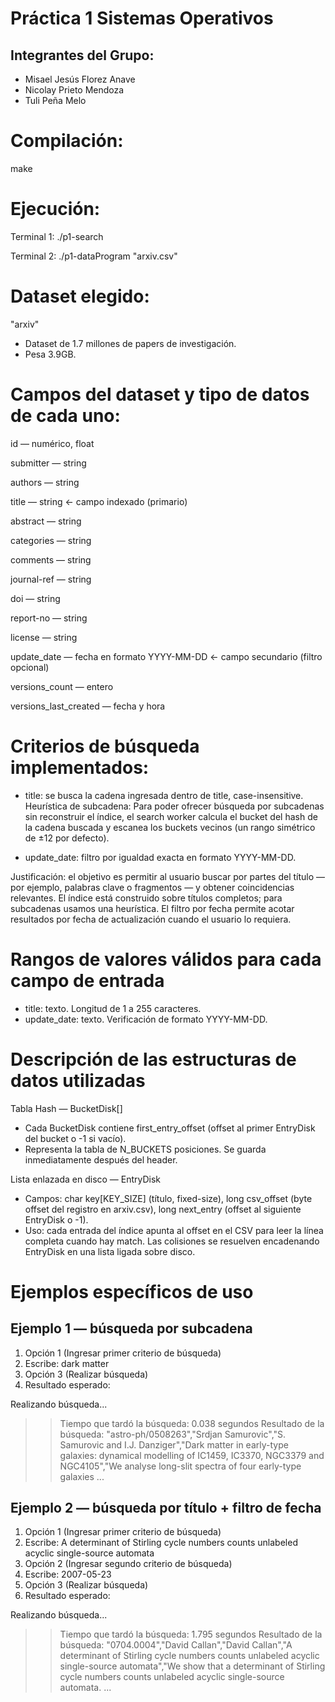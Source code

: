 # Práctica 1 Sistemas Operativos

## Integrantes del Grupo:
- Misael Jesús Florez Anave
- Nicolay Prieto Mendoza
- Tuli Peña Melo

# Compilación:
make

# Ejecución:
Terminal 1:
./p1-search

Terminal 2:
./p1-dataProgram "arxiv.csv"
  
# Dataset elegido: 
"arxiv"
- Dataset de 1.7 millones de papers de investigación.
- Pesa 3.9GB.
  
# Campos del dataset y tipo de datos de cada uno:
  id — numérico, float

  submitter — string

  authors — string

  title — string ← campo indexado (primario)

  abstract — string

  categories — string

  comments — string
  
  journal-ref — string
  
  doi — string
  
  report-no — string
  
  license — string

  update_date — fecha en formato YYYY-MM-DD ← campo secundario (filtro opcional)

  versions_count — entero

  versions_last_created — fecha y hora
  
# Criterios de búsqueda implementados:
- title: se busca la cadena ingresada dentro de title, case-insensitive. Heurística de subcadena: Para poder ofrecer búsqueda por subcadenas sin reconstruir el índice, el search worker calcula el bucket del hash de la cadena buscada y escanea los buckets vecinos (un rango simétrico de ±12 por defecto).

- update_date: filtro por igualdad exacta en formato YYYY-MM-DD.

Justificación: el objetivo es permitir al usuario buscar por partes del título — por ejemplo, palabras clave o fragmentos — y obtener coincidencias relevantes. El índice está construido sobre títulos completos; para subcadenas usamos una heurística. El filtro por fecha permite acotar resultados por fecha de actualización cuando el usuario lo requiera.
  
# Rangos de valores válidos para cada campo de entrada
- title: texto. Longitud de 1 a 255 caracteres.
- update_date: texto. Verificación de formato YYYY-MM-DD.

# Descripción de las estructuras de datos utilizadas
Tabla Hash — BucketDisk[]
- Cada BucketDisk contiene first_entry_offset (offset al primer EntryDisk del bucket o -1 si vacío).
- Representa la tabla de N_BUCKETS posiciones. Se guarda inmediatamente después del header.

Lista enlazada en disco — EntryDisk
- Campos: char key[KEY_SIZE] (título, fixed-size), long csv_offset (byte offset del registro en arxiv.csv), long next_entry (offset al siguiente EntryDisk o -1).
- Uso: cada entrada del índice apunta al offset en el CSV para leer la línea completa cuando hay match. Las colisiones se resuelven encadenando EntryDisk en una lista ligada sobre disco.

# Ejemplos específicos de uso

## Ejemplo 1 — búsqueda por subcadena 
1. Opción 1 (Ingresar primer criterio de búsqueda) 
2. Escribe: dark matter
3. Opción 3 (Realizar búsqueda)
4. Resultado esperado:

Realizando búsqueda...
>> Tiempo que tardó la búsqueda: 0.038 segundos
>> Resultado de la búsqueda:
"astro-ph/0508263","Srdjan Samurovic","S. Samurovic and I.J. Danziger","Dark matter in early-type galaxies: dynamical modelling of IC1459, IC3370, NGC3379 and NGC4105","We analyse long-slit spectra of four early-type galaxies 
...


## Ejemplo 2 — búsqueda por título + filtro de fecha
1. Opción 1 (Ingresar primer criterio de búsqueda) 
2. Escribe: A determinant of Stirling cycle numbers counts unlabeled acyclic single-source automata
3. Opción 2 (Ingresar segundo criterio de búsqueda)
4. Escribe: 2007-05-23
5. Opción 3 (Realizar búsqueda)
6. Resultado esperado:

Realizando búsqueda...
>> Tiempo que tardó la búsqueda: 1.795 segundos
>> Resultado de la búsqueda:
"0704.0004","David Callan","David Callan","A determinant of Stirling cycle numbers counts unlabeled acyclic single-source automata","We show that a determinant of Stirling cycle numbers counts unlabeled acyclic single-source automata. 
...
